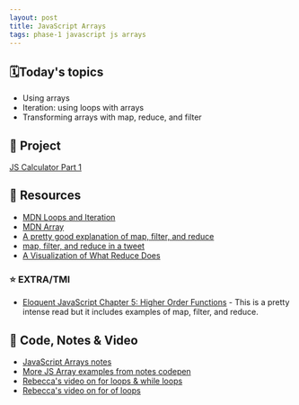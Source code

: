 ```yaml
---
layout: post
title: JavaScript Arrays
tags: phase-1 javascript js arrays
---
```


## 🗓️Today's topics

- Using arrays
- Iteration: using loops with arrays
- Transforming arrays with map, reduce, and filter

## 🎯 Project

[JS Calculator Part 1](https://classroom.github.com/a/Gb735tbF) 

## 🔖 Resources

- [MDN Loops and Iteration](https://developer.mozilla.org/en-US/docs/Web/JavaScript/Guide/Loops_and_iteration)
- [MDN Array](https://developer.mozilla.org/en-US/docs/Web/JavaScript/Reference/Global_Objects/Array)
- [A pretty good explanation of map, filter, and reduce](https://dev.to/chrisachard/map-filter-reduce-crash-course-5gan)
- [map, filter, and reduce in a tweet](https://twitter.com/steveluscher/status/741089564329054208)
- [A Visualization of What Reduce Does](http://reduce.surge.sh/)

### ⭐️ EXTRA/TMI

- [Eloquent JavaScript Chapter 5: Higher Order Functions](https://eloquentjavascript.net/05_higher_order.html) - This is a pretty intense read but it includes examples of map, filter, and reduce.

## 🦉 Code, Notes & Video

- [JavaScript Arrays notes](https://github.com/Momentum-Team-14/notes/blob/main/js-arrays.md)
- [More JS Array examples from notes codepen](https://codepen.io/rlconley/pen/eYVeyJx)
- [Rebecca's video on for loops & while loops](https://vimeo.com/426872183)
- [Rebecca's video on for of loops](https://vimeo.com/426872217)
